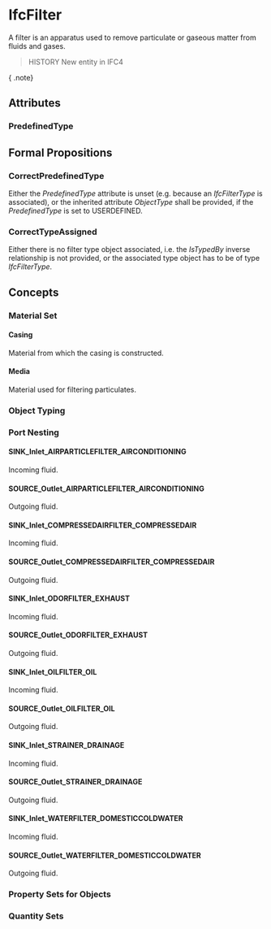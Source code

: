 # IfcFilter

A filter is an apparatus used to remove particulate or gaseous matter from fluids and gases.

> HISTORY New entity in IFC4

{ .note}
>

## Attributes

### PredefinedType


## Formal Propositions

### CorrectPredefinedType
Either the _PredefinedType_ attribute is unset (e.g. because an _IfcFilterType_ is associated), or the inherited attribute _ObjectType_ shall be provided, if the _PredefinedType_ is set to USERDEFINED.

### CorrectTypeAssigned
Either there is no filter type object associated, i.e. the _IsTypedBy_ inverse relationship is not provided, or the associated type object has to be of type _IfcFilterType_.

## Concepts

### Material Set



#### Casing

Material from which the casing is constructed.

#### Media

Material used for filtering particulates.

### Object Typing



### Port Nesting



#### SINK_Inlet_AIRPARTICLEFILTER_AIRCONDITIONING

Incoming fluid.

#### SOURCE_Outlet_AIRPARTICLEFILTER_AIRCONDITIONING

Outgoing fluid.

#### SINK_Inlet_COMPRESSEDAIRFILTER_COMPRESSEDAIR

Incoming fluid.

#### SOURCE_Outlet_COMPRESSEDAIRFILTER_COMPRESSEDAIR

Outgoing fluid.

#### SINK_Inlet_ODORFILTER_EXHAUST

Incoming fluid.

#### SOURCE_Outlet_ODORFILTER_EXHAUST

Outgoing fluid.

#### SINK_Inlet_OILFILTER_OIL

Incoming fluid.

#### SOURCE_Outlet_OILFILTER_OIL

Outgoing fluid.

#### SINK_Inlet_STRAINER_DRAINAGE

Incoming fluid.

#### SOURCE_Outlet_STRAINER_DRAINAGE

Outgoing fluid.

#### SINK_Inlet_WATERFILTER_DOMESTICCOLDWATER

Incoming fluid.

#### SOURCE_Outlet_WATERFILTER_DOMESTICCOLDWATER

Outgoing fluid.

### Property Sets for Objects



### Quantity Sets



